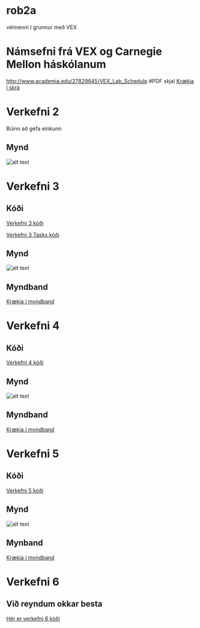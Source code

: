 # rob2a
vélmenni I grunnur með VEX
# Námsefni frá VEX og Carnegie Mellon háskólanum
 http://www.academia.edu/27829645/VEX_Lab_Schedule
#PDF skjal
[Krækja í skrá](https://github.com/eirben/rob2a/blob/master/VEX_Lab_Schedule.pdf)

# Verkefni 2

Búinn að gefa einkunn

## Mynd
![alt text](https://github.com/AtliOskarsson/rob2a/blob/master/verkefni2/verkefni2.png "Verkefni 2")

# Verkefni 3

## Kóði
[Verkefni 3 kóði](https://github.com/AtliOskarsson/rob2a/blob/master/verkefni3/controllerControl.c)

[Verkefni 3 Tasks kóði](https://github.com/AtliOskarsson/rob2a/blob/master/verkefni3/controllerTasks.c)

## Mynd
![alt text](https://github.com/AtliOskarsson/rob2a/blob/master/verkefni3/Verkefni3-fl%C3%A6%C3%B0irit.png "Verkefni 3")
## Myndband
[Krækja í myndband](https://www.youtube.com/watch?v=7bVn3QtfHOo)

# Verkefni 4

## Kóði
[Verkefni 4 kóði](https://github.com/AtliOskarsson/rob2a/blob/master/verkefni4/lightSonar.c)

## Mynd
![alt text](https://github.com/AtliOskarsson/rob2a/blob/master/verkefni4/verkefni4-Diagram.png "Verkefni 4")

## Myndband
[Krækja í myndband](https://www.youtube.com/watch?v=hknoWDUGVT8)

# Verkefni 5

## Kóði
[Verkefni 5 kóði](https://github.com/AtliOskarsson/rob2a/blob/master/verkefni5/lineFollower.c)

## Mynd
![alt text](https://github.com/AtliOskarsson/rob2a/blob/master/verkefni5/verkefni5-diagram.png "Verkefni 5")

## Mynband
[Krækja í myndband](https://www.youtube.com/watch?v=dSwTywLIXto)

# Verkefni 6

## Við reyndum okkar besta

[Hér er verkefni 6 kóði](https://github.com/AtliOskarsson/rob2a/blob/master/verkefni6/volundarSula.c)
